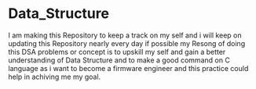 # Data_Structure

I am making this Repository to keep a track on my self and i will keep on updating this Repository nearly every day if possible my 
Resong of doing this DSA problems or concept is to upskill my self and gain a better understanding of Data Structure and to make a good command on C language as i want to become a firmware engineer and this practice could help in achiving me my goal.
